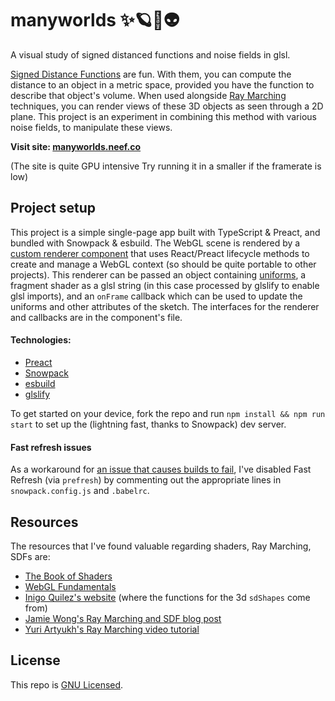 # manyworlds ✨🪐🌌👽

A visual study of signed distanced functions and noise fields in glsl.

[Signed Distance Functions](https://en.wikipedia.org/wiki/Signed_distance_function) are fun. With them, you can compute the distance to an object in a metric space, provided you have the function to describe that object's volume. When used alongside [Ray Marching](https://en.wikipedia.org/wiki/Volume_ray_casting) techniques, you can render views of these 3D objects as seen through a 2D plane. This project is an experiment in combining this method with various noise fields, to manipulate these views.

**Visit site: [manyworlds.neef.co](https://manyworlds.neef.co/)**

(The site is quite GPU intensive Try running it in a smaller if the framerate is low)

## Project setup

This project is a simple single-page app built with TypeScript & Preact, and bundled with Snowpack & esbuild. The WebGL scene is rendered by a [custom renderer component](https://github.com/neefrehman/manyworlds/blob/main/src/components/WebGL/Renderer.tsx) that uses React/Preact lifecycle methods to create and manage a WebGL context (so should be quite portable to other projects). This renderer can be passed an object containing [uniforms](https://developer.mozilla.org/en-US/docs/Web/API/WebGLRenderingContext/uniform), a fragment shader as a glsl string (in this case processed by glslify to enable glsl imports), and an `onFrame` callback which can be used to update the uniforms and other attributes of the sketch. The interfaces for the renderer and callbacks are in the component's file.

#### Technologies:
- [Preact](https://preactjs.com/)
- [Snowpack](https://www.snowpack.dev/)
- [esbuild](https://esbuild.github.io/)
- [glslify](https://github.com/glslify/glslify)

To get started on your device, fork the repo and run `npm install && npm run start` to set up the (lightning fast, thanks to Snowpack) dev server.

#### Fast refresh issues

As a workaround for [an issue that causes builds to fail](https://github.com/snowpackjs/snowpack/discussions/1458), I've disabled Fast Refresh (via `prefresh`) by commenting out the appropriate lines in `snowpack.config.js` and `.babelrc`.

## Resources

The resources that I've found valuable regarding shaders, Ray Marching, SDFs are:

- [The Book of Shaders](https://thebookofshaders.com/)
- [WebGL Fundamentals](https://webgl2fundamentals.org/)
- [Inigo Quilez's website](https://www.iquilezles.org/www/index.htm) (where the functions for the 3d `sdShapes` come from)
- [Jamie Wong's Ray Marching and SDF blog post](http://jamie-wong.com/2016/07/15/ray-marching-signed-distance-functions/)
- [Yuri Artyukh's Ray Marching video tutorial](https://youtu.be/q2WcGi3Cr9w)

## License

This repo is [GNU Licensed](https://github.com/neefrehman/manyworlds/blob/main/LICENSE).
